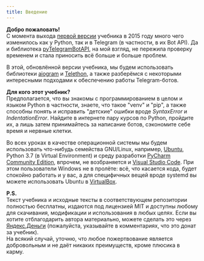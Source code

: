 ```yaml
---
title: Введение
---
```


**Добро пожаловать!**  
С момента выхода [первой версии](https://mastergroosha.github.io/telegram-tutorial/) учебника в 2015 году
много чего изменилось как у Python, так и в Telegram (в частности, в их Bot API). 
Да и библиотека [pyTelegramBotAPI](https://github.com/eternnoir/pyTelegramBotAPI), на мой взгляд,
не пережила проверку временем и стала приносить всё больше и больше проблем.

В этой, обновлённой версии учебника, мы будем использовать библиотеки [aiogram](https://github.com/aiogram/aiogram) и [Telethon](https://github.com/LonamiWebs/Telethon), 
а также разберёмся с некоторыми интересными подходами к обеспечению работы Telegram-ботов.

**Для кого этот учебник?**  
Предполагается, что вы знакомы с программированием в целом и языком Python в частности, знаете, что такое "venv" и "pip", 
а также способны понять и исправить "детские" ошибки вроде _SyntaxError_ и _IndentationError_. Найдите в интернете пару
курсов по Python, пройдите их, а лишь затем принимайтесь за написание ботов, сэкономите себе время и нервные клетки.

Во всех уроках в качестве операционной системы мы будем использовать что-нибудь семейства GNU/Linux, 
например, [Ubuntu](https://ubuntu.com/), Python 3.7 (в Virtual Environment) и среду разработки 
[PyCharm Community Edition](https://www.jetbrains.com/ru-ru/pycharm/download/), впрочем, не возбраняется и [Visual Studio Code](https://code.visualstudio.com/).
При этом пользователи Windows не в пролёте: всё, что касается кода, будет спокойно работать и у вас, а для специфичных вещей
вроде systemd вы можете использовать Ubuntu в [VirtualBox](https://www.virtualbox.org).

**P.S.**  
Текст учебника и исходные тексты в соответствующем репозитории полностью бесплатны, издаются под лицензией MIT
и доступны любому для скачивания, модификации и использования в любых целях. Если вы хотите отблагодарить автора материально,
можете сделать это через [Яндекс.Деньги](https://money.yandex.ru/to/41001515922197) (пожалуйста, указывайте в комментариях, что это донат за учебник).  
На всякий случай, уточню, что любое пожертвование является добровольным и не даёт никаких преимуществ, кроме плюсика в карму.
